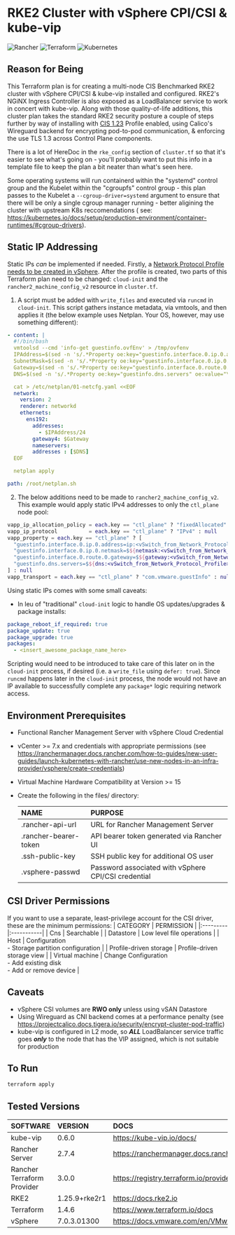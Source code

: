 # RKE2 Cluster with vSphere CPI/CSI & kube-vip

![Rancher](https://img.shields.io/badge/rancher-%230075A8.svg?style=for-the-badge&logo=rancher&logoColor=white) ![Terraform](https://img.shields.io/badge/terraform-%235835CC.svg?style=for-the-badge&logo=terraform&logoColor=white) ![Kubernetes](https://img.shields.io/badge/kubernetes-%23326ce5.svg?style=for-the-badge&logo=kubernetes&logoColor=white)

## Reason for Being

This Terraform plan is for creating a multi-node CIS Benchmarked RKE2 cluster with vSphere CPI/CSI & kube-vip installed and configured.  RKE2's NGiNX Ingress Controller is also exposed as a LoadBalancer service to work in concert with kube-vip.  Along with those quality-of-life additions, this cluster plan takes the standard RKE2 security posture a couple of steps further by way of installing with [CIS 1.23](https://docs.rke2.io/security/cis_self_assessment123) Profile enabled, using Calico's Wireguard backend for encrypting pod-to-pod communication, & enforcing the use TLS 1.3 across Control Plane components.

There is a lot of HereDoc in the `rke_config` section of `cluster.tf` so that it's easier to see what's going on - you'll probably want to put this info in a template file to keep the plan a bit neater than what's seen here.

Some operating systems will run containerd within the "systemd" control group and the Kubelet within the "cgroupfs" control group - this plan passes to the Kubelet a `--cgroup-driver=systemd` argument to ensure that there will be only a single cgroup manager running - better aligining the cluster with upstream K8s reccomendations ( see: <https://kubernetes.io/docs/setup/production-environment/container-runtimes/#cgroup-drivers>).

## Static IP Addressing

Static IPs _can_ be implemented if needed. Firstly, a [Network Protocol Profile needs to be created in vSphere](https://docs.vmware.com/en/VMware-vSphere/7.0/com.vmware.vsphere.networking.doc/GUID-D24DBAA0-68BD-49B9-9744-C06AE754972A.html). After the profile is created, two parts of this Terraform plan need to be changed: `cloud-init` and the `rancher2_machine_config_v2` resource in `cluster.tf`.

1. A script must be added with `write_files` and executed via `runcmd` in `cloud-init`. This script gathers instance metadata, via vmtools, and then applies it (the below example uses Netplan. Your OS, however, may use something different):

```yaml
- content: |
  #!/bin/bash
  vmtoolsd --cmd 'info-get guestinfo.ovfEnv' > /tmp/ovfenv
  IPAddress=$(sed -n 's/.*Property oe:key="guestinfo.interface.0.ip.0.address" oe:value="\([^"]*\).*/\1/p' /tmp/ovfenv)
  SubnetMask=$(sed -n 's/.*Property oe:key="guestinfo.interface.0.ip.0.netmask" oe:value="\([^"]*\).*/\1/p' /tmp/ovfenv)
  Gateway=$(sed -n 's/.*Property oe:key="guestinfo.interface.0.route.0.gateway" oe:value="\([^"]*\).*/\1/p' /tmp/ovfenv)
  DNS=$(sed -n 's/.*Property oe:key="guestinfo.dns.servers" oe:value="\([^"]*\).*/\1/p' /tmp/ovfenv)

  cat > /etc/netplan/01-netcfg.yaml <<EOF
  network:
    version: 2
    renderer: networkd
    ethernets:
      ens192:
        addresses: 
          - $IPAddress/24
        gateway4: $Gateway
        nameservers:
        addresses : [$DNS]
  EOF

  netplan apply

path: /root/netplan.sh
```

2. The below additions need to be made to `rancher2_machine_config_v2`.  This example would apply static IPv4 addresses to only the `ctl_plane` node pool:

```terraform
vapp_ip_allocation_policy = each.key == "ctl_plane" ? "fixedAllocated" : null
vapp_ip_protocol          = each.key == "ctl_plane" ? "IPv4" : null
vapp_property = each.key == "ctl_plane" ? [
  "guestinfo.interface.0.ip.0.address=ip:<vSwitch_from_Network_Protocol_Profile>",
  "guestinfo.interface.0.ip.0.netmask=$${netmask:<vSwitch_from_Network_Protocol_Profile>}",
  "guestinfo.interface.0.route.0.gateway=$${gateway:<vSwitch_from_Network_Protocol_Profile>}",
  "guestinfo.dns.servers=$${dns:<vSwitch_from_Network_Protocol_Profile>}",
] : null
vapp_transport = each.key == "ctl_plane" ? "com.vmware.guestInfo" : null
```

Using static IPs comes with some small caveats:

- In leu of "traditional" `cloud-init` logic to handle OS updates/upgrades & package installs:

```yaml
package_reboot_if_required: true
package_update: true
package_upgrade: true
packages:
  - <insert_awesome_package_name_here>
```

Scripting would need to be introduced to take care of this later on in the `cloud-init` process, if desired (i.e. a `write_file` using `defer: true`). Since `runcmd` happens later in the `cloud-init` process, the node would not have an IP available to successfully complete any `package*` logic requiring network access.

## Environment Prerequisites

- Functional Rancher Management Server with vSphere Cloud Credential
- vCenter >= 7.x and credentials with appropriate permissions (see <https://ranchermanager.docs.rancher.com/how-to-guides/new-user-guides/launch-kubernetes-with-rancher/use-new-nodes-in-an-infra-provider/vsphere/create-credentials>)
- Virtual Machine Hardware Compatibility at Version >= 15
- Create the following in the files/ directory:

    | NAME | PURPOSE |
    |:-----|:--------|
    | .rancher-api-url      | URL for Rancher Management Server |
    | .rancher-bearer-token | API bearer token generated via Rancher UI |
    | .ssh-public-key       | SSH public key for additional OS user |
    | .vsphere-passwd       | Password associated with vSphere CPI/CSI credential |

## CSI Driver Permissions

If you want to use a separate, least-privilege account for the CSI driver, these are the minimum permissions:
| CATEGORY | PERMISSION |
|:---------|:-----------|
| Cns                    | Searchable |
| Datastore              | Low level file operations |
| Host                   | Configuration<br/>- Storage partition configuration |
| Profile-driven storage | Profile-driven storage view |
| Virtual machine        | Change Configuration<br/>- Add existing disk<br/>- Add or remove device |

## Caveats

- vSphere CSI volumes are **RWO only** unless using vSAN Datastore
- Using Wireguard as CNI backend comes at a performance penalty (see <https://projectcalico.docs.tigera.io/security/encrypt-cluster-pod-traffic>)
- kube-vip is configured in L2 mode, so **_ALL_** LoadBalancer service traffic goes **_only_** to the node that has the VIP assigned, which is not suitable for production

## To Run

```bash
terraform apply
```

## Tested Versions

| SOFTWARE | VERSION | DOCS |
|:---------|:--------|:-----|
| kube-vip                   | 0.6.0         | <https://kube-vip.io/docs/> |
| Rancher Server             | 2.7.4         | <https://ranchermanager.docs.rancher.com/> |
| Rancher Terraform Provider | 3.0.0         | <https://registry.terraform.io/providers/rancher/rancher2/latest/docs> |
| RKE2                       | 1.25.9+rke2r1 | <https://docs.rke2.io> |
| Terraform                  | 1.4.6         | <https://www.terraform.io/docs> |
| vSphere                    | 7.0.3.01300   | <https://docs.vmware.com/en/VMware-vSphere/index.html> |
